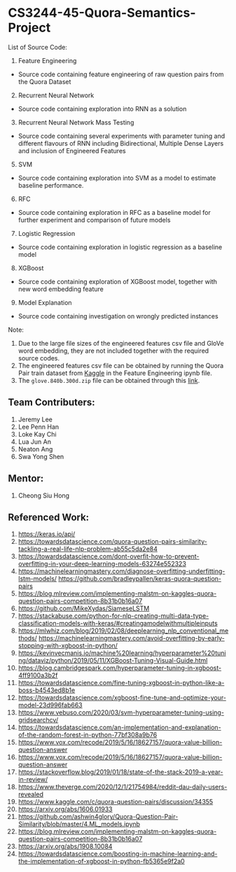 # CS3244-45-Quora-Semantics-Project

List of Source Code: 
1. Feature Engineering
- Source code containing feature engineering of raw question pairs from the Quora Dataset
2. Recurrent Neural Network
- Source code containing exploration into RNN as a solution
3. Recurrent Neural Network Mass Testing
- Source code containing several experiments with parameter tuning and different flavours
of RNN including Bidirectional, Multiple Dense Layers and inclusion of Engineered
Features 
5. SVM
- Source code containing exploration into SVM as a model to estimate baseline performance.
6. RFC
- Source code containing exploration in RFC as a baseline model for further experiment
and comparison of future models 
7. Logistic Regression
- Source code containing exploration in logistic regression as a baseline model 
8. XGBoost
- Source code containing exploration of XGBoost model, together with new word embedding feature
9. Model Explanation
- Source code containing investigation on wrongly predicted instances

Note: 
1. Due to the large file sizes of the engineered features csv file and GloVe word embedding, they are not included together with the required source codes. 
2. The engineered features csv file can be obtained by running the Quora Pair train dataset from [Kaggle](https://www.kaggle.com/c/quora-question-pairs/data) in the Feature Engineering ipynb file.
3. The `glove.840b.300d.zip` file can be obtained through this [link](https://nlp.stanford.edu/projects/glove/).

## Team Contributers:
1. Jeremy Lee
2. Lee Penn Han
3. Loke Kay Chi
4. Lua Jun An
5. Neaton Ang
6. Swa Yong Shen

## Mentor: 
1. Cheong Siu Hong

## Referenced Work:
1. https://keras.io/api/
2. https://towardsdatascience.com/quora-question-pairs-similarity-tackling-a-real-life-nlp-problem-ab55c5da2e84
3. https://towardsdatascience.com/dont-overfit-how-to-prevent-overfitting-in-your-deep-learning-models-63274e552323
4. https://machinelearningmastery.com/diagnose-overfitting-underfitting-lstm-models/ https://github.com/bradleypallen/keras-quora-question-pairs
5. https://blog.mlreview.com/implementing-malstm-on-kaggles-quora-question-pairs-competition-8b31b0b16a07
6. https://github.com/MikeXydas/SiameseLSTM
7. https://stackabuse.com/python-for-nlp-creating-multi-data-type-classification-models-with-keras/#creatingamodelwithmultipleinputs
8. https://mlwhiz.com/blog/2019/02/08/deeplearning_nlp_conventional_methods/ https://machinelearningmastery.com/avoid-overfitting-by-early-stopping-with-xgboost-in-python/
9. https://kevinvecmanis.io/machine%20learning/hyperparameter%20tuning/dataviz/python/2019/05/11/XGBoost-Tuning-Visual-Guide.html
10. https://blog.cambridgespark.com/hyperparameter-tuning-in-xgboost-4ff9100a3b2f
11. https://towardsdatascience.com/fine-tuning-xgboost-in-python-like-a-boss-b4543ed8b1e
12. https://towardsdatascience.com/xgboost-fine-tune-and-optimize-your-model-23d996fab663
13. https://www.vebuso.com/2020/03/svm-hyperparameter-tuning-using-gridsearchcv/
14. https://towardsdatascience.com/an-implementation-and-explanation-of-the-random-forest-in-python-77bf308a9b76
15. https://www.vox.com/recode/2019/5/16/18627157/quora-value-billion-question-answer 
16. https://www.vox.com/recode/2019/5/16/18627157/quora-value-billion-question-answer 
17. https://stackoverflow.blog/2019/01/18/state-of-the-stack-2019-a-year-in-review/ 
18. https://www.theverge.com/2020/12/1/21754984/reddit-dau-daily-users-revealed
19. https://www.kaggle.com/c/quora-question-pairs/discussion/34355
20. https://arxiv.org/abs/1606.01933
21. https://github.com/ashwin4glory/Quora-Question-Pair-Similarity/blob/master/4.ML_models.ipynb
22. https://blog.mlreview.com/implementing-malstm-on-kaggles-quora-question-pairs-competition-8b31b0b16a07
23. https://arxiv.org/abs/1908.10084
24. https://towardsdatascience.com/boosting-in-machine-learning-and-the-implementation-of-xgboost-in-python-fb5365e9f2a0       
